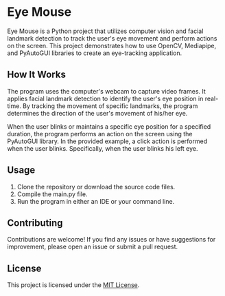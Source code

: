 # Eye Mouse

Eye Mouse is a Python project that utilizes computer vision and facial landmark detection to track the user's eye movement and perform actions on the screen. This project demonstrates how to use OpenCV, Mediapipe, and PyAutoGUI libraries to create an eye-tracking application.

## How It Works

The program uses the computer's webcam to capture video frames. It applies facial landmark detection to identify the user's eye position in real-time. By tracking the movement of specific landmarks, the program determines the direction of the user's movement of his/her eye.

When the user blinks or maintains a specific eye position for a specified duration, the program performs an action on the screen using the PyAutoGUI library. In the provided example, a click action is performed when the user blinks. Specifically, when the user blinks his left eye.

## Usage

1. Clone the repository or download the source code files.
2. Compile the main.py file. 
3. Run the program in either an IDE or your command line.

## Contributing

Contributions are welcome! If you find any issues or have suggestions for improvement, please open an issue or submit a pull request.

## License

This project is licensed under the [MIT License](LICENSE).
